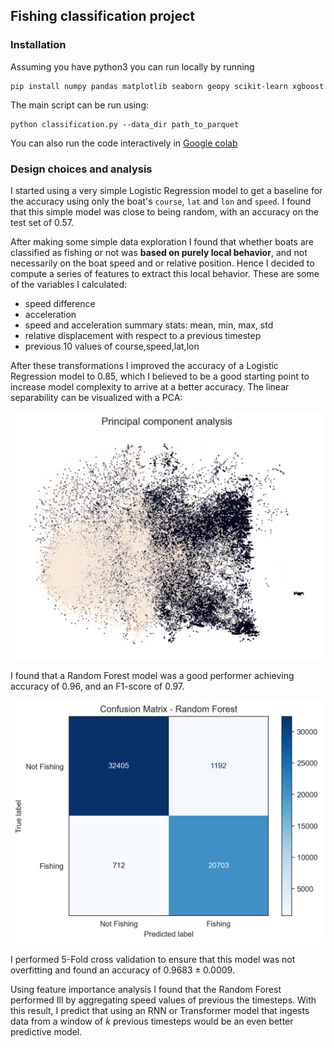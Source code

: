 ## Fishing classification project

### Installation 

Assuming you have python3 you can run locally by running 
```
pip install numpy pandas matplotlib seaborn geopy scikit-learn xgboost
```

The main script can be run using: 

```
python classification.py --data_dir path_to_parquet
```

You can also run the code interactively in [Google colab](https://colab.research.google.com/github/manuflores/fishing_classification_project/blob/main/classifier.ipynb)

### Design choices and analysis

I started using a very simple Logistic Regression model to get a baseline for the accuracy using only the boat's `course`, `lat` and `lon` and `speed`. I found that this simple model was close to being random, with an accuracy on the test set of $0.57$.


After making some simple data exploration I found that whether boats are classified as fishing or not was **based on purely local behavior**, and not necessarily on the boat speed and or relative position. Hence I decided to compute a series of features to extract this local behavior. These are some of the variables I calculated: 

* speed difference
* acceleration 
* speed and acceleration summary stats: mean, min, max, std
* relative displacement with respect to a previous timestep
* previous 10 values of course,speed,lat,lon

After these transformations I improved the accuracy of a Logistic Regression model to $0.85$, which I believed to be a good starting point to increase model complexity to arrive at a better accuracy. The linear separability can be visualized with a PCA: 


<img src="figs/pca.png" alt="PCA" width="500">


I found that a Random Forest model was a good performer achieving accuracy of $0.96$, and an F1-score of $0.97$. 

<img src="figs/conf_mat_Random Forest.png" alt="Confusion Matrix" width="500">

I performed 5-Fold cross validation to ensure that this model was not overfitting and found an accuracy of $0.9683 ± 0.0009$. 

Using feature importance analysis I found that the Random Forest performed Ill by aggregating speed values of previous the timesteps. With this result, I predict that using an RNN or Transformer model that ingests data from a window of $k$ previous timesteps would be an even better predictive model.

